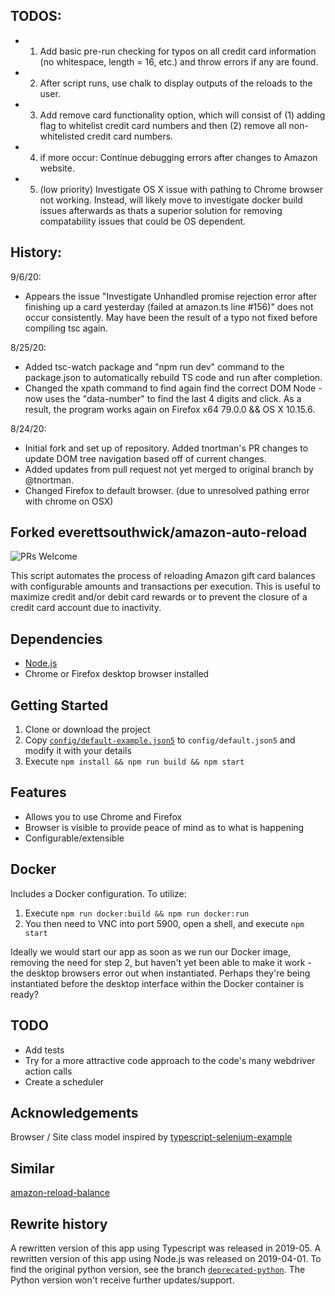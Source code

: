 ## TODOS:

-   1. Add basic pre-run checking for typos on all credit card information (no whitespace, length = 16, etc.) and throw errors if any are found.

-   2. After script runs, use chalk to display outputs of the reloads to the user.

-   3. Add remove card functionality option, which will consist of (1) adding flag to whitelist credit card numbers and then (2) remove all non-whitelisted credit card numbers.

-   4. if more occur: Continue debugging errors after changes to Amazon website.

-   5. (low priority) Investigate OS X issue with pathing to Chrome browser not working. Instead, will likely move to investigate docker build issues afterwards as thats a superior solution for removing compatability issues that could be OS dependent.

## History:

9/6/20:

-   Appears the issue "Investigate Unhandled promise rejection error after finishing up a card yesterday (failed at amazon.ts line #156)" does not occur consistently. May have been the result of a typo not fixed before compiling tsc again.

8/25/20:

-   Added tsc-watch package and "npm run dev" command to the package.json to automatically rebuild TS code and run after completion.
-   Changed the xpath command to find again find the correct DOM Node - now uses the "data-number" to find the last 4 digits and click. As a result, the program works again on Firefox x64 79.0.0 && OS X 10.15.6.

8/24/20:

-   Initial fork and set up of repository. Added tnortman's PR changes to update DOM tree navigation based off of current changes.
-   Added updates from pull request not yet merged to original branch by @tnortman.
-   Changed Firefox to default browser. (due to unresolved pathing error with chrome on OSX)

## Forked everettsouthwick/amazon-auto-reload

![PRs Welcome](https://img.shields.io/badge/PRs-welcome-brightscreen.svg)

This script automates the process of reloading Amazon gift card balances with configurable amounts and transactions per execution. This is useful to maximize credit and/or debit card rewards or to prevent the closure of a credit card account due to inactivity.

## Dependencies

-   [Node.js](https://nodejs.org/)
-   Chrome or Firefox desktop browser installed

## Getting Started

1. Clone or download the project
2. Copy [`config/default-example.json5`](config/default-example.json5) to `config/default.json5` and modify it with your details
3. Execute `npm install && npm run build && npm start`

## Features

-   Allows you to use Chrome and Firefox
-   Browser is visible to provide peace of mind as to what is happening
-   Configurable/extensible

## Docker

Includes a Docker configuration. To utilize:

1. Execute `npm run docker:build && npm run docker:run`
2. You then need to VNC into port 5900, open a shell, and execute `npm start`

Ideally we would start our app as soon as we run our Docker image, removing the need for step 2, but haven't yet been able to make it work - the desktop browsers error out when instantiated. Perhaps they're being instantiated before the desktop interface within the Docker container is ready?

## TODO

-   Add tests
-   Try for a more attractive code approach to the code's many webdriver action calls
-   Create a scheduler

## Acknowledgements

Browser / Site class model inspired by [typescript-selenium-example](/goenning/typescript-selenium-example)

## Similar

[amazon-reload-balance](https://github.com/rhobot/amazon-reload-balance)

## Rewrite history

A rewritten version of this app using Typescript was released in 2019-05. A rewritten version of this app using Node.js was released on 2019-04-01. To find the original python version, see the branch [`deprecated-python`](../../tree/deprecated-python). The Python version won't receive further updates/support.

